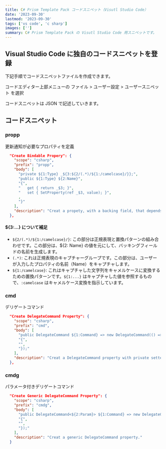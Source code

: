 ```yaml
---
title: C# Prism Template Pack コードスニペット（Visutl Studio Code）
date: '2023-09-30'
lastmod: '2023-09-30'
tags: ['vs code', 'c sharp']
images: ['']
summary: C# Prism Template Pack の Visutl Studio Code 用スニペットです。
---
```


## Visual Studio Code に独自のコードスニペットを登録

下記手順でコードスニペットファイルを作成できます。

コードエディター上部メニューの ファイル > ユーザー設定 > ユーザースニペット を選択

コードスニペットは JSON で記述していきます。

## コードスニペット

### propp

更新通知が必要なプロパティを定義

```json
  "Create Bindable Propery": {
    "scope": "csharp",
    "prefix": "propp",
    "body": [
      "private ${1:Type} _${3:${2/(.*)/${1:/camelcase}/}};",
      "public ${1:Type} ${2:Name}",
      "{",
      "   get { return _$3; }",
      "   set { SetProperty(ref _$3, value); }",
      ,
      "}"
    ],
    "description": "Creat a propety, with a backing field, that depends on BindableBase."
  },
```

#### ${3:...} について補足

* `${2/(.*)/${1:/camelcase}/}`: この部分は正規表現と置換パターンの組み合わせです。この部分は、${2: Name} の値を元にして、バッキングフィールドの名前を生成します。
* `(.*)`: これは正規表現のキャプチャーグループです。この部分は、ユーザーが入力したプロパティの名前（Name）をキャプチャします。
* `${1:/camelcase}`: これはキャプチャした文字列をキャメルケースに変換するための置換パターンです。`${1:...}` はキャプチャした値を参照するもので、`:camelcase` はキャメルケース変換を指示しています。

### cmd

デリゲートコマンド

```json
  "Create DelegateCommand Property": {
    "scope": "csharp",
    "prefix": "cmd",
    "body": [
      "public DelegateCommand ${1:Command} => new DelegateCommand(() =>", 
      "{", 
      "", 
      "});"
    ],
    "description": "Creat a DelegateCommand property with private setter."
  },
```

### cmdg

パラメータ付きデリゲートコマンド

```json
  "Create Generic DelegateCommand Property": {
    "scope": "csharp",
    "prefix": "cmdg",
    "body": [
      "public DelegateCommand<${2:Param}> ${1:Command} => new DelegateCommand<${2:Param}>((p) =>",
      "{",
      "",
      "});"
    ],
    "description": "Creat a generic DelegateCommand property."
  }
```
